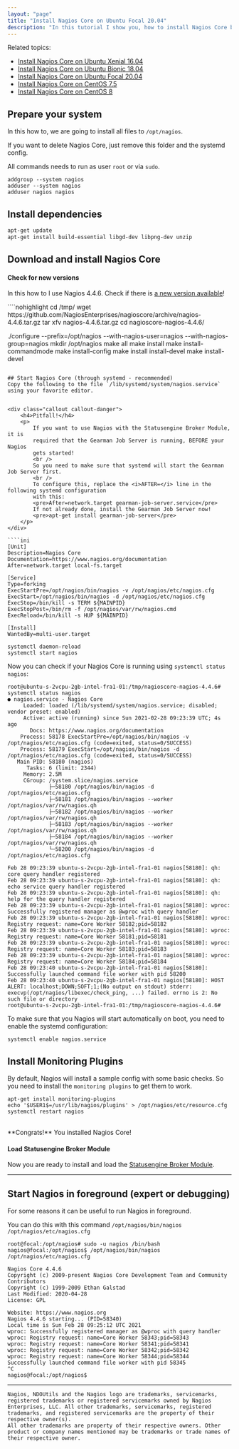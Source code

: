 ```yaml
---
layout: "page"
title: "Install Nagios Core on Ubuntu Focal 20.04"
description: "In this tutorial I show you, how to install Nagios Core by yourself on Ubuntu 20.04"
---
```


Related topics:

- <a href="{{ site.url }}/tutorials/install-nagios4">Install Nagios Core on Ubuntu Xenial 16.04</a>
- <a href="{{ site.url }}/tutorials/install-nagios4-bionic">Install Nagios Core on Ubuntu Bionic 18.04</a>
- <a href="{{ site.url }}/tutorials/install-nagios4-focal">Install Nagios Core on Ubuntu Focal 20.04</a>
- <a href="{{ site.url }}/tutorials/install-nagios4-centos7">Install Nagios Core on CentOS 7.5</a>
- <a href="{{ site.url }}/tutorials/install-nagios4-centos8">Install Nagios Core on CentOS 8</a>


## Prepare your system
In this how to, we are going to install all files to `/opt/nagios`.

If you want to delete Nagios Core, just remove this folder and the systemd config.

All commands needs to run as user `root` or via `sudo`.

````nohighlight
addgroup --system nagios
adduser --system nagios
adduser nagios nagios
````

## Install dependencies

````bash
apt-get update
apt-get install build-essential libgd-dev libpng-dev unzip
````

## Download and install Nagios Core
<div class="callout callout-info">
    <h4>Check for new versions</h4>
    <p>
        In this how to I use Nagios 4.4.6. Check if there is
        <a href="https://github.com/NagiosEnterprises/nagioscore/releases" target="_blank">a new version available</a>!
    </p>
</div>
````nohighlight
cd /tmp/
wget https://github.com/NagiosEnterprises/nagioscore/archive/nagios-4.4.6.tar.gz
tar xfv nagios-4.4.6.tar.gz
cd nagioscore-nagios-4.4.6/

./configure --prefix=/opt/nagios --with-nagios-user=nagios --with-nagios-group=nagios
mkdir /opt/nagios
make all
make install
make install-commandmode
make install-config
make install install-devel
make install-devel
````

## Start Nagios Core (through systemd - recommended)
Copy the following to the file `/lib/systemd/system/nagios.service` using your favorite editor.


<div class="callout callout-danger">
    <h4>Pitfall!</h4>
    <p>
        If you want to use Nagios with the Statusengine Broker Module, it is
        required that the Gearman Job Server is running, BEFORE your Nagios
        gets started!
        <br />
        So you need to make sure that systemd will start the Gearman Job Server first.
        <br />
        To configure this, replace the <i>AFTER=</i> line in the following systemd configuration
        with this:
        <pre>After=network.target gearman-job-server.service</pre>
        If not already done, install the Gearman Job Server now!
        <pre>apt-get install gearman-job-server</pre>
    </p>
</div>

````ini
[Unit]
Description=Nagios Core
Documentation=https://www.nagios.org/documentation
After=network.target local-fs.target

[Service]
Type=forking
ExecStartPre=/opt/nagios/bin/nagios -v /opt/nagios/etc/nagios.cfg
ExecStart=/opt/nagios/bin/nagios -d /opt/nagios/etc/nagios.cfg
ExecStop=/bin/kill -s TERM ${MAINPID}
ExecStopPost=/bin/rm -f /opt/nagios/var/rw/nagios.cmd
ExecReload=/bin/kill -s HUP ${MAINPID}

[Install]
WantedBy=multi-user.target
````


````nohighlight
systemctl daemon-reload
systemctl start nagios
````

Now you can check if your Nagios Core is running using `systemctl status nagios`:
````nohighlight
root@ubuntu-s-2vcpu-2gb-intel-fra1-01:/tmp/nagioscore-nagios-4.4.6# systemctl status nagios
● nagios.service - Nagios Core
     Loaded: loaded (/lib/systemd/system/nagios.service; disabled; vendor preset: enabled)
     Active: active (running) since Sun 2021-02-28 09:23:39 UTC; 4s ago
       Docs: https://www.nagios.org/documentation
    Process: 58178 ExecStartPre=/opt/nagios/bin/nagios -v /opt/nagios/etc/nagios.cfg (code=exited, status=0/SUCCESS)
    Process: 58179 ExecStart=/opt/nagios/bin/nagios -d /opt/nagios/etc/nagios.cfg (code=exited, status=0/SUCCESS)
   Main PID: 58180 (nagios)
      Tasks: 6 (limit: 2344)
     Memory: 2.5M
     CGroup: /system.slice/nagios.service
             ├─58180 /opt/nagios/bin/nagios -d /opt/nagios/etc/nagios.cfg
             ├─58181 /opt/nagios/bin/nagios --worker /opt/nagios/var/rw/nagios.qh
             ├─58182 /opt/nagios/bin/nagios --worker /opt/nagios/var/rw/nagios.qh
             ├─58183 /opt/nagios/bin/nagios --worker /opt/nagios/var/rw/nagios.qh
             ├─58184 /opt/nagios/bin/nagios --worker /opt/nagios/var/rw/nagios.qh
             └─58200 /opt/nagios/bin/nagios -d /opt/nagios/etc/nagios.cfg

Feb 28 09:23:39 ubuntu-s-2vcpu-2gb-intel-fra1-01 nagios[58180]: qh: core query handler registered
Feb 28 09:23:39 ubuntu-s-2vcpu-2gb-intel-fra1-01 nagios[58180]: qh: echo service query handler registered
Feb 28 09:23:39 ubuntu-s-2vcpu-2gb-intel-fra1-01 nagios[58180]: qh: help for the query handler registered
Feb 28 09:23:39 ubuntu-s-2vcpu-2gb-intel-fra1-01 nagios[58180]: wproc: Successfully registered manager as @wproc with query handler
Feb 28 09:23:39 ubuntu-s-2vcpu-2gb-intel-fra1-01 nagios[58180]: wproc: Registry request: name=Core Worker 58182;pid=58182
Feb 28 09:23:39 ubuntu-s-2vcpu-2gb-intel-fra1-01 nagios[58180]: wproc: Registry request: name=Core Worker 58181;pid=58181
Feb 28 09:23:39 ubuntu-s-2vcpu-2gb-intel-fra1-01 nagios[58180]: wproc: Registry request: name=Core Worker 58183;pid=58183
Feb 28 09:23:39 ubuntu-s-2vcpu-2gb-intel-fra1-01 nagios[58180]: wproc: Registry request: name=Core Worker 58184;pid=58184
Feb 28 09:23:40 ubuntu-s-2vcpu-2gb-intel-fra1-01 nagios[58180]: Successfully launched command file worker with pid 58200
Feb 28 09:23:40 ubuntu-s-2vcpu-2gb-intel-fra1-01 nagios[58180]: HOST ALERT: localhost;DOWN;SOFT;1;(No output on stdout) stderr: execvp(/opt/nagios/libexec/check_ping, ...) failed. errno is 2: No such file or directory
root@ubuntu-s-2vcpu-2gb-intel-fra1-01:/tmp/nagioscore-nagios-4.4.6#
````
To make sure that you Nagios will start automatically on boot, you need to
enable the systemd configuration:
````nohighlight
systemctl enable nagios.service
````

## Install Monitoring Plugins
By default, Nagios will install a sample config with some basic checks.
So you need to install the `monitoring plugins` to get them to work.
````nohighlight
apt-get install monitoring-plugins
echo '$USER1$=/usr/lib/nagios/plugins' > /opt/nagios/etc/resource.cfg
systemctl restart nagios
````

<br />
**Congrats!** You installed Nagios Core!

<div class="callout callout-info">
    <h4>Load Statusengine Broker Module</h4>
    <p>
        Now you are ready to install and load the
        <a href="{{ site.url }}/broker">Statusengine Broker Module</a>.
    </p>
</div>

---

## Start Nagios in foreground (expert or debugging)
For some reasons it can be useful  to run Nagios in foreground.

You can do this with this command `/opt/nagios/bin/nagios /opt/nagios/etc/nagios.cfg`
````nohighlight
root@focal:/opt/nagios# sudo -u nagios /bin/bash
nagios@focal:/opt/nagios$ /opt/nagios/bin/nagios /opt/nagios/etc/nagios.cfg

Nagios Core 4.4.6
Copyright (c) 2009-present Nagios Core Development Team and Community Contributors
Copyright (c) 1999-2009 Ethan Galstad
Last Modified: 2020-04-28
License: GPL

Website: https://www.nagios.org
Nagios 4.4.6 starting... (PID=58340)
Local time is Sun Feb 28 09:25:12 UTC 2021
wproc: Successfully registered manager as @wproc with query handler
wproc: Registry request: name=Core Worker 58343;pid=58343
wproc: Registry request: name=Core Worker 58341;pid=58341
wproc: Registry request: name=Core Worker 58342;pid=58342
wproc: Registry request: name=Core Worker 58344;pid=58344
Successfully launched command file worker with pid 58345
^C
nagios@focal:/opt/nagios$
````

---

````nohighlight
Nagios, NDOUtils and the Nagios logo are trademarks, servicemarks, registered trademarks or registered servicemarks owned by Nagios Enterprises, LLC. All other trademarks, servicemarks, registered trademarks, and registered servicemarks are the property of their respective owner(s).
All other trademarks are property of their respective owners. Other product or company names mentioned may be trademarks or trade names of their respective owner.
````
